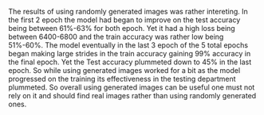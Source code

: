The results of using randomly generated images was rather intereting. 
In the first 2 epoch the model had began to improve on the test accuracy being between 61%-63% for both epoch.
Yet it had a high loss being between 6400-6800 and the train accuracy was rather low being 51%-60%.
The model eventually in the last 3 epoch of the 5 total epochs began making large strides in the train accuracy gaining 99% accuracy in the final epoch.
Yet the Test accuracy plummeted down to 45% in the last epoch.
So while using generated images worked for a bit as the model progressed on the training its effectiveness in the testing department plummeted.
So overall using generated images can be useful one must not rely on it and should find real images rather than using randomly generated ones.
